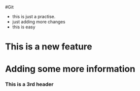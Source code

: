 #Git

- this is just a practise.
- just adding more changes
- this is easy
<h1>This is a new feature<h1>

# Adding some more information

<h3> This is a 3rd header</h3>
